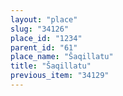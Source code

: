 ```yaml
---
layout: "place"
slug: "34126"
place_id: "1234"
parent_id: "61"
place_name: "Šaqillatu"
title: "Šaqillatu"
previous_item: "34129"
---
```

